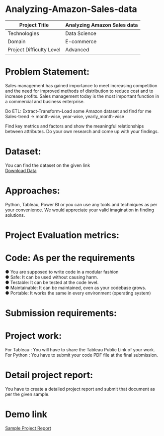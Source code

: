 # Analyzing-Amazon-Sales-data

| Project Title            |Analyzing Amazon Sales data |
|--------------------------|-------------------------   |
| Technologies             | Data Science               |                                                    
| Domain                   | E-commerce                 |
| Project Difficulty Level | Advanced                   |

# Problem Statement:

Sales management has gained importance to meet increasing competition and the
need for improved methods of distribution to reduce cost and to increase profits. Sales
management today is the most important function in a commercial and business
enterprise.

Do ETL: Extract-Transform-Load some Amazon dataset and find for me
Sales-trend -> month-wise, year-wise, yearly_month-wise

Find key metrics and factors and show the meaningful relationships between
attributes. Do your own research and come up with your findings.

# Dataset:
You can find the dataset on the given link <br>
[Download Data](https://drive.google.com/file/d/10sofXyF6NjwN6ngLyFfiPI-CUDpeqaN_/view)

# Approaches:
Python, Tableau, Power BI or you can use any tools and techniques as per
your convenience. We would appreciate your valid imagination in finding
solutions.

# Project Evaluation metrics:
# Code: As per the requirements

● You are supposed to write code in a modular fashion <br>
● Safe: It can be used without causing harm. <br>
● Testable: It can be tested at the code level. <br>
● Maintainable: It can be maintained, even as your codebase grows. <br>
● Portable: It works the same in every environment (operating system)

# Submission requirements:

# Project work:

For Tableau : You will have to share the Tableau Public Link of your work.
For Python : You have to submit your code PDF file at the final submission.

# Detail project report:
You have to create a detailed project report and submit that document as per the given
sample. <br>
# Demo link 
[Sample Project Report](https://docs.google.com/presentation/d/1dqD3Lg4Ua3NZRFbd5bJfocIBE-xpCIB4/edit#slide=id.p1)
